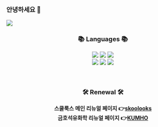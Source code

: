 ### 안녕하세요 👋

<!--
**ning222222/ning222222** is a ✨ _special_ ✨ repository because its `README.md` (this file) appears on your GitHub profile.


Here are some ideas to get you started:

- 🔭 I’m currently working on ...
- 🌱 I’m currently learning ...
- 👯 I’m looking to collaborate on ...
- 🤔 I’m looking for help with ...
- 💬 Ask me about ...
- 📫 How to reach me: ...
- 😄 Pronouns: ...
- ⚡ Fun fact: ...
-->

<img src="https://capsule-render.vercel.app/api?type=waving&color=whiteauto&height=300&section=header&text=Yerin%20&fontSize=90" />

<div align="center">
 <h3 align="center"><b>📚 Languages 📚</b></h3>
 <img src="https://img.shields.io/badge/Node.js-색코드?style=for-the-badge&logo=Node.js&logoColor=black">
<img src="https://img.shields.io/badge/React-61DAFB?style=for-the-badge&logo=react&logoColor=black">
<img src="https://img.shields.io/badge/Python-blue?style=for-the-badge&logo=python&logoColor=black">
 <br>
<img src="https://img.shields.io/badge/css-1572B6?style=for-the-badge&logo=css3&logoColor=black">
<img src="https://img.shields.io/badge/html-E34F26?style=for-the-badge&logo=html5&logoColor=white">
<img src="https://img.shields.io/badge/mysql-4479A1?style=for-the-badge&logo=mysql&logoColor=white">

  <br>
  <br>
  <br>
 <h3 align="center"><b>🛠 Renewal 🛠</b></h3>
<strong>스쿨룩스 메인 리뉴얼 페이지 👉<a href="http://wannabememe.co.kr/project/SKOOLOOKS/">skoolooks</a><Strong>
 <BR>
<strong>금호석유화학 리뉴얼 페이지 👉<a href="http://wannabememe.co.kr/project/KUMHO/index.html">KUMHO</a><Strong>
 
</div>
